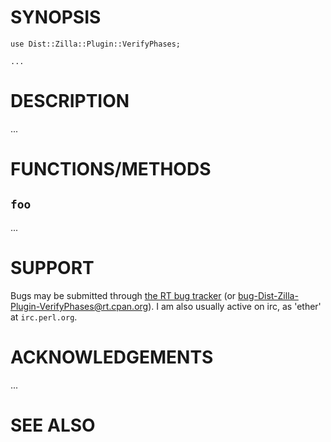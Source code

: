 # SYNOPSIS

    use Dist::Zilla::Plugin::VerifyPhases;

    ...

# DESCRIPTION

...

# FUNCTIONS/METHODS

## `foo`

...

# SUPPORT

Bugs may be submitted through [the RT bug tracker](https://rt.cpan.org/Public/Dist/Display.html?Name=Dist-Zilla-Plugin-VerifyPhases)
(or [bug-Dist-Zilla-Plugin-VerifyPhases@rt.cpan.org](mailto:bug-Dist-Zilla-Plugin-VerifyPhases@rt.cpan.org)).
I am also usually active on irc, as 'ether' at `irc.perl.org`.

# ACKNOWLEDGEMENTS

...

# SEE ALSO

